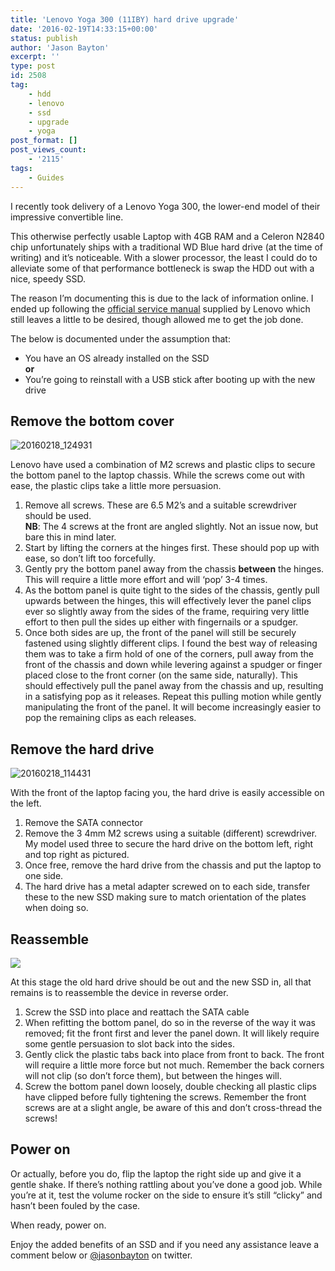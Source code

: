 ```yaml
---
title: 'Lenovo Yoga 300 (11IBY) hard drive upgrade'
date: '2016-02-19T14:33:15+00:00'
status: publish
author: 'Jason Bayton'
excerpt: ''
type: post
id: 2508
tag:
    - hdd
    - lenovo
    - ssd
    - upgrade
    - yoga
post_format: []
post_views_count:
    - '2115'
tags:
    - Guides
---
```

I recently took delivery of a Lenovo Yoga 300, the lower-end model of their impressive convertible line.

This otherwise perfectly usable Laptop with 4GB RAM and a Celeron N2840 chip unfortunately ships with a traditional WD Blue hard drive (at the time of writing) and it’s noticeable. With a slower processor, the least I could do to alleviate some of that performance bottleneck is swap the HDD out with a nice, speedy SSD.

The reason I’m documenting this is due to the lack of information online. I ended up following the [official service manual](/download/lenovo_yoga_300_hmm_201510.pdf) supplied by Lenovo which still leaves a little to be desired, though allowed me to get the job done.

The below is documented under the assumption that:

- You have an OS already installed on the SSD  
  **or**
- You’re going to reinstall with a USB stick after booting up with the new drive

Remove the bottom cover
-----------------------

![20160218_124931](https://r2_worker.bayton.workers.dev/uploads/2016/02/20160218_124931.jpg)

Lenovo have used a combination of M2 screws and plastic clips to secure the bottom panel to the laptop chassis. While the screws come out with ease, the plastic clips take a little more persuasion.

1. Remove all screws. These are 6.5 M2’s and a suitable screwdriver should be used.  
  **NB**: The 4 screws at the front are angled slightly. Not an issue now, but bare this in mind later.
2. Start by lifting the corners at the hinges first. These should pop up with ease, so don’t lift too forcefully.
3. Gently pry the bottom panel away from the chassis **between** the hinges. This will require a little more effort and will ‘pop’ 3-4 times.
4. As the bottom panel is quite tight to the sides of the chassis, gently pull upwards between the hinges, this will effectively lever the panel clips ever so slightly away from the sides of the frame, requiring very little effort to then pull the sides up either with fingernails or a spudger.
5. Once both sides are up, the front of the panel will still be securely fastened using slightly different clips. I found the best way of releasing them was to take a firm hold of one of the corners, pull away from the front of the chassis and down while levering against a spudger or finger placed close to the front corner (on the same side, naturally). This should effectively pull the panel away from the chassis and up, resulting in a satisfying pop as it releases. Repeat this pulling motion while gently manipulating the front of the panel. It will become increasingly easier to pop the remaining clips as each releases.

Remove the hard drive
---------------------

![20160218_114431](https://r2_worker.bayton.workers.dev/uploads/2016/02/20160218_114431.jpg)

With the front of the laptop facing you, the hard drive is easily accessible on the left.

1. Remove the SATA connector
2. Remove the 3 4mm M2 screws using a suitable (different) screwdriver. My model used three to secure the hard drive on the bottom left, right and top right as pictured.
3. Once free, remove the hard drive from the chassis and put the laptop to one side.
4. The hard drive has a metal adapter screwed on to each side, transfer these to the new SSD making sure to match orientation of the plates when doing so.

Reassemble
----------

![](https://r2_worker.bayton.workers.dev/uploads/2016/02/IMG-20160217-WA0001.jpeg)

At this stage the old hard drive should be out and the new SSD in, all that remains is to reassemble the device in reverse order.

1. Screw the SSD into place and reattach the SATA cable
2. When refitting the bottom panel, do so in the reverse of the way it was removed; fit the front first and lever the panel down. It will likely require some gentle persuasion to slot back into the sides.
3. Gently click the plastic tabs back into place from front to back. The front will require a little more force but not much. Remember the back corners will not clip (so don’t force them), but between the hinges will.
4. Screw the bottom panel down loosely, double checking all plastic clips have clipped before fully tightening the screws. Remember the front screws are at a slight angle, be aware of this and don’t cross-thread the screws!

Power on
--------

Or actually, before you do, flip the laptop the right side up and give it a gentle shake. If there’s nothing rattling about you’ve done a good job. While you’re at it, test the volume rocker on the side to ensure it’s still “clicky” and hasn’t been fouled by the case.

When ready, power on.

Enjoy the added benefits of an SSD and if you need any assistance leave a comment below or [@jasonbayton](//twitter.com/jasonbayton) on twitter.